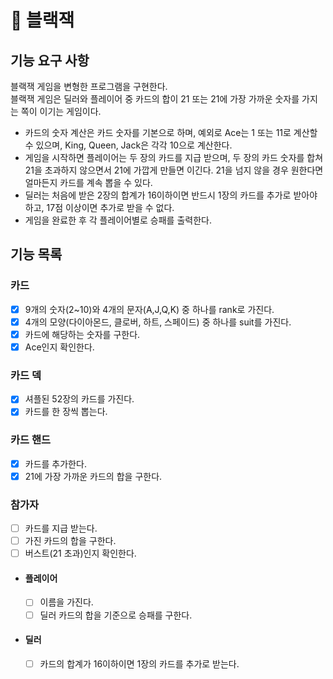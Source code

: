 # 🚀 블랙잭

## 기능 요구 사항
블랙잭 게임을 변형한 프로그램을 구현한다.  
블랙잭 게임은 딜러와 플레이어 중 카드의 합이 21 또는 21에 가장 가까운 숫자를 가지는 쪽이 이기는 게임이다.
- 카드의 숫자 계산은 카드 숫자를 기본으로 하며, 예외로 Ace는 1 또는 11로 계산할 수 있으며, King, Queen, Jack은 각각 10으로 계산한다.
- 게임을 시작하면 플레이어는 두 장의 카드를 지급 받으며, 두 장의 카드 숫자를 합쳐 21을 초과하지 않으면서 21에 가깝게 만들면 이긴다. 21을 넘지 않을 경우 원한다면 얼마든지 카드를 계속 뽑을 수 있다.
- 딜러는 처음에 받은 2장의 합계가 16이하이면 반드시 1장의 카드를 추가로 받아야 하고, 17점 이상이면 추가로 받을 수 없다.
- 게임을 완료한 후 각 플레이어별로 승패를 출력한다.

## 기능 목록
### 카드
- [x] 9개의 숫자(2~10)와 4개의 문자(A,J,Q,K) 중 하나를 rank로 가진다.
- [x] 4개의 모양(다이아몬드, 클로버, 하트, 스페이드) 중 하나를 suit를 가진다.
- [x] 카드에 해당하는 숫자를 구한다.
- [x] Ace인지 확인한다.

### 카드 덱
- [x] 셔플된 52장의 카드를 가진다.
- [x] 카드를 한 장씩 뽑는다.

### 카드 핸드
- [x] 카드를 추가한다.
- [x] 21에 가장 가까운 카드의 합을 구한다.

### 참가자
- [ ] 카드를 지급 받는다.
- [ ] 가진 카드의 합을 구한다.
- [ ] 버스트(21 초과)인지 확인한다.

- #### 플레이어
  - [ ] 이름을 가진다.
  - [ ] 딜러 카드의 합을 기준으로 승패를 구한다.
- #### 딜러
  - [ ] 카드의 합계가 16이하이면 1장의 카드를 추가로 받는다.
